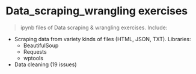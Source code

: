 # Data_scraping_wrangling exercises
> ipynb files of Data scraping & wrangling exercises. Include:

- Scraping data from variety kinds of files (HTML, JSON, TXT). Libraries:
  + BeautifulSoup
  + Requests
  + wptools
- Data cleaning (19 issues)
